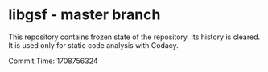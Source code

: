 # libgsf - master branch

This repository contains frozen state of the repository.
Its history is cleared. It is used only for static code
analysis with Codacy.

Commit Time: 1708756324